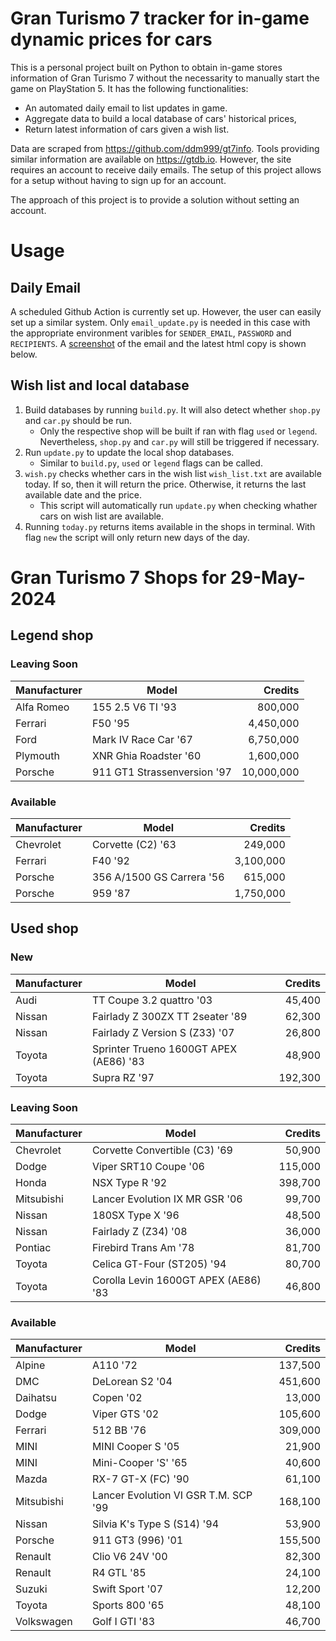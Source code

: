 # Gran Turismo 7 tracker for in-game dynamic prices for cars

This is a personal project built on Python to obtain in-game stores information of Gran Turismo 7 without the necessarity to manually start the game on PlayStation 5. It has the following functionalities:

- An automated daily email to list updates in game.
- Aggregate data to build a local database of cars' historical prices,
- Return latest information of cars given a wish list.

Data are scraped from https://github.com/ddm999/gt7info. Tools providing similar information are available on https://gtdb.io. However, the site requires an account to receive daily emails. The setup of this project allows for a setup without having to sign up for an account.

The approach of this project is to provide a solution without setting an account.

# Usage

## Daily Email

A scheduled Github Action is currently set up. However, the user can easily set up a similar system. Only `email_update.py` is needed in this case with the appropriate environment varibles for `SENDER_EMAIL`, `PASSWORD` and `RECIPIENTS`. A [screenshot](https://raw.githubusercontent.com/marcohoucheng/Gran-Turismo-7-Price-Tracker/main/data/email_screenshot.png) of the email and the latest html copy is shown below.

## Wish list and local database

1. Build databases by running `build.py`. It will also detect whether `shop.py` and `car.py` should be run.
    - Only the respective shop will be built if ran with flag `used` or `legend`. Nevertheless, `shop.py` and `car.py` will still be triggered if necessary.
2. Run `update.py` to update the local shop databases.
    - Similar to `build.py`, `used` or `legend` flags can be called.
3. `wish.py` checks whether cars in the wish list `wish_list.txt` are available today. If so, then it will return the price. Otherwise, it returns the last available date and the price.
    - This script will automatically run `update.py` when checking whather cars on wish list are available.
4. Running `today.py` returns items available in the shops in terminal. With flag `new` the script will only return new days of the day.


# Gran Turismo 7 Shops for 29-May-2024



## Legend shop

### Leaving Soon
 | Manufacturer | Model | Credits |
 | --- | --- | --: |
|Alfa Romeo|155 2.5 V6 TI '93|800,000|
|Ferrari|F50 '95|4,450,000|
|Ford|Mark IV Race Car '67|6,750,000|
|Plymouth|XNR Ghia Roadster '60|1,600,000|
|Porsche|911 GT1 Strassenversion '97|10,000,000|

### Available
 | Manufacturer | Model | Credits |
 | --- | --- | --: |
|Chevrolet|Corvette (C2) '63|249,000|
|Ferrari|F40 '92|3,100,000|
|Porsche|356 A/1500 GS Carrera '56|615,000|
|Porsche|959 '87|1,750,000|


## Used shop

### New
 | Manufacturer | Model | Credits |
 | --- | --- | --: |
|Audi|TT Coupe 3.2 quattro '03|45,400|
|Nissan|Fairlady Z 300ZX TT 2seater '89|62,300|
|Nissan|Fairlady Z Version S (Z33) '07|26,800|
|Toyota|Sprinter Trueno 1600GT APEX (AE86) '83|48,900|
|Toyota|Supra RZ '97|192,300|

### Leaving Soon
 | Manufacturer | Model | Credits |
 | --- | --- | --: |
|Chevrolet|Corvette Convertible (C3) '69|50,900|
|Dodge|Viper SRT10 Coupe '06|115,000|
|Honda|NSX Type R '92|398,700|
|Mitsubishi|Lancer Evolution IX MR GSR '06|99,700|
|Nissan|180SX Type X '96|48,500|
|Nissan|Fairlady Z (Z34) '08|36,000|
|Pontiac|Firebird Trans Am '78|81,700|
|Toyota|Celica GT-Four (ST205) '94|80,700|
|Toyota|Corolla Levin 1600GT APEX (AE86) '83|46,800|

### Available
 | Manufacturer | Model | Credits |
 | --- | --- | --: |
|Alpine|A110 '72|137,500|
|DMC|DeLorean S2 '04|451,600|
|Daihatsu|Copen '02|13,000|
|Dodge|Viper GTS '02|105,600|
|Ferrari|512 BB '76|309,000|
|MINI|MINI Cooper S '05|21,900|
|MINI|Mini-Cooper 'S' '65|40,600|
|Mazda|RX-7 GT-X (FC) '90|61,100|
|Mitsubishi|Lancer Evolution VI GSR T.M. SCP '99|168,100|
|Nissan|Silvia K's Type S (S14) '94|53,900|
|Porsche|911 GT3 (996) '01|155,500|
|Renault|Clio V6 24V '00|82,300|
|Renault|R4 GTL '85|24,100|
|Suzuki|Swift Sport '07|12,200|
|Toyota|Sports 800 '65|48,100|
|Volkswagen|Golf I GTI '83|46,700|
